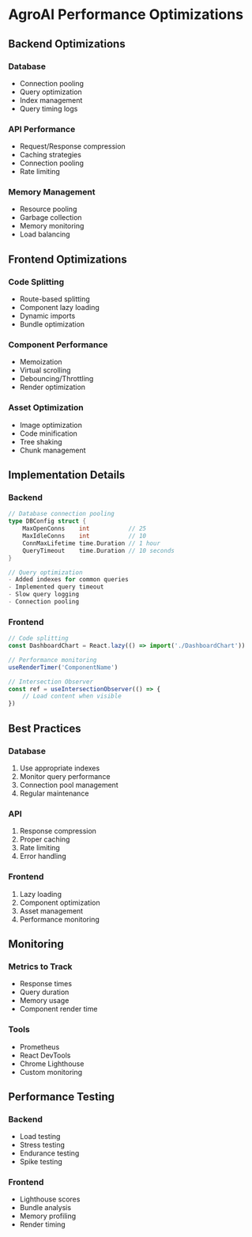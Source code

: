 # AgroAI Performance Optimizations

## Backend Optimizations

### Database
- Connection pooling
- Query optimization
- Index management
- Query timing logs

### API Performance
- Request/Response compression
- Caching strategies
- Connection pooling
- Rate limiting

### Memory Management
- Resource pooling
- Garbage collection
- Memory monitoring
- Load balancing

## Frontend Optimizations

### Code Splitting
- Route-based splitting
- Component lazy loading
- Dynamic imports
- Bundle optimization

### Component Performance
- Memoization
- Virtual scrolling
- Debouncing/Throttling
- Render optimization

### Asset Optimization
- Image optimization
- Code minification
- Tree shaking
- Chunk management

## Implementation Details

### Backend
```go
// Database connection pooling
type DBConfig struct {
    MaxOpenConns    int           // 25
    MaxIdleConns    int           // 10
    ConnMaxLifetime time.Duration // 1 hour
    QueryTimeout    time.Duration // 10 seconds
}

// Query optimization
- Added indexes for common queries
- Implemented query timeout
- Slow query logging
- Connection pooling
```

### Frontend
```typescript
// Code splitting
const DashboardChart = React.lazy(() => import('./DashboardChart'))

// Performance monitoring
useRenderTimer('ComponentName')

// Intersection Observer
const ref = useIntersectionObserver(() => {
    // Load content when visible
})
```

## Best Practices

### Database
1. Use appropriate indexes
2. Monitor query performance
3. Connection pool management
4. Regular maintenance

### API
1. Response compression
2. Proper caching
3. Rate limiting
4. Error handling

### Frontend
1. Lazy loading
2. Component optimization
3. Asset management
4. Performance monitoring

## Monitoring

### Metrics to Track
- Response times
- Query duration
- Memory usage
- Component render time

### Tools
- Prometheus
- React DevTools
- Chrome Lighthouse
- Custom monitoring

## Performance Testing

### Backend
- Load testing
- Stress testing
- Endurance testing
- Spike testing

### Frontend
- Lighthouse scores
- Bundle analysis
- Memory profiling
- Render timing
